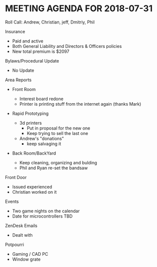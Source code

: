 MEETING AGENDA FOR 2018-07-31
==============================
Roll Call: Andrew, Christian, jeff, Dmitriy, Phil

Insurance
  - Paid and active
  - Both General Liability and Directors & Officers policies
  - New total premium is $2097

Bylaws/Procedural Update
  - No Update
  
Area Reports
  - Front Room
    - Interest board redone
    - Printer is printing stuff from the internet again (thanks Mark)

  - Rapid Prototyping
    - 3d printers
      - Put in proposal for the new one
      - Keep trying to sell the last one
    - Andrew's "donations"
      - keep salvaging it
    
  - Back Room/BackYard
    - Keep cleaning, organizing and bulding
    - Phil and Ryan re-set the bandsaw
      
Front Door 
  - Issued experienced
  - Christian worked on it 

Events
 - Two game nights on the calendar
 - Date for microcontrollers TBD

ZenDesk Emails
 - Dealt with
  
Potpourri
 - Gaming / CAD PC
 - Window grate
